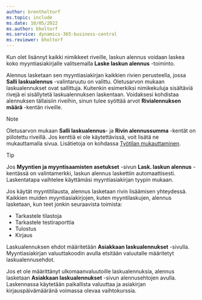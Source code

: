 ```yaml
---
author: brentholtorf
ms.topic: include
ms.date: 10/05/2022
ms.author: bholtorf
ms.service: dynamics-365-business-central
ms.reviewer: bholtorf
---
```

Kun olet lisännyt kaikki nimikkeet riveille, laskun alennus voidaan laskea koko myyntiasiakirjalle valitsemalla **Laske laskun alennus** -toiminto.

Alennus lasketaan sen myyntiasiakirjan kaikkien rivien perusteella, jossa **Salli laskualennus** -valintaruutu on valittu. Oletusarvon mukaan laskualennukset ovat sallittuja. Kuitenkin esimerkiksi nimikekuluja sisältäviä rivejä ei sisällytetä laskualennuksen laskentaan. Voidaksesi kohdistaa alennuksen tällaisiin riveihin, sinun tulee syöttää arvot **Rivialennuksen määrä** -kentän riveille.  

> [!NOTE]
> Oletusarvon mukaan **Salli laskualennus**- ja **Rivin alennussumma** -kentät on piilotettu riveillä. Jos kenttiä ei ole käytettävissä, voit lisätä ne mukauttamalla sivua. Lisätietoja on kohdassa [Työtilan mukauttaminen](../ui-personalization-user.md#start-personalizing-by-using-the-personalization-mode).

> [!TIP]
> Jos **Myyntien ja myyntisaamisten asetukset** -sivun **Lask. laskun alennus** -kentässä on valintamerkki, laskun alennus laskettiin automaattisesti. Laskentatapa vaihtelee käyttämäsi myyntiasiakirjan tyypin mukaan.
>
> Jos käytät myyntitilausta, alennus lasketaan rivin lisäämisen yhteydessä. Kaikkien muiden myyntiasiakirjojen, kuten myyntilaskujen, alennus lasketaan, kun teet jonkin seuraavista toimista:
>
> * Tarkastele tilastoja
> * Tarkastele testiraporttia
> * Tulostus
> * Kirjaus

Laskualennuksen ehdot määritetään **Asiakkaan laskualennukset** -sivulla. Myyntiasiakirjan valuuttakoodin avulla etsitään valuutalle määritetyt laskualennusehdot.

Jos et ole määrittänyt ulkomaanvaluutoille laskualennuksia, alennus lasketaan **Asiakkaan laskualennukset** -sivun alennusehtojen avulla. Laskennassa käytetään paikallista valuuttaa ja asiakirjan kirjauspäivämääränä voimassa olevaa vaihtokurssia.
